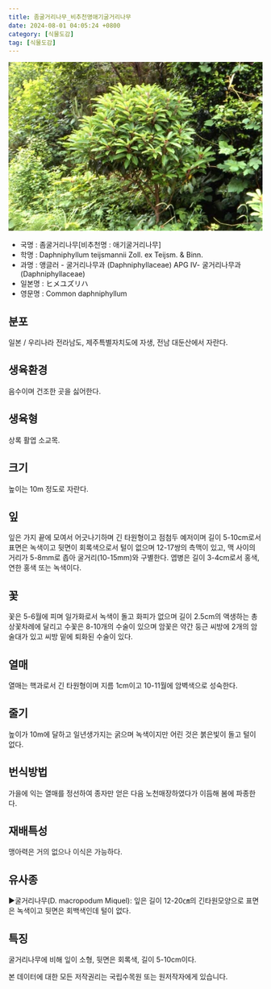 ```yaml
---
title: 좀굴거리나무_비추천명애기굴거리나무
date: 2024-08-01 04:05:24 +0800
category: [식물도감]
tag: [식물도감]
---
```




![좀굴거리나무[비추천명 : 애기굴거리나무]](/assets/img/fileUpload/plants/basic/Daphniphyllaceae/Daphniphyllum/6978/1_th2.JPG)
- 국명 : 좀굴거리나무[비추천명 : 애기굴거리나무]
- 학명 : Daphniphyllum teijsmannii Zoll. ex Teijsm. & Binn.
- 과명 : 앵글러 - 굴거리나무과 (Daphniphyllaceae) APG Ⅳ- 굴거리나무과 (Daphniphyllaceae)
- 일본명 : ヒメユズリハ
- 영문명 : Common daphniphyllum


## 분포
일본 / 우리나라 전라남도, 제주특별자치도에 자생, 전남 대둔산에서 자란다.
## 생육환경
음수이며 건조한 곳을 싫어한다.
## 생육형
상록 활엽 소교목.
## 크기
높이는 10m 정도로 자란다.
## 잎
잎은 가지 끝에 모여서 어긋나기하며 긴 타원형이고 점첨두 예저이며 길이 5-10cm로서 표면은 녹색이고 뒷면이 회록색으로서 털이 없으며 12-17쌍의 측맥이 있고, 맥 사이의 거리가 5-8mm로 좁아 굴거리(10-15mm)와 구별한다. 엽병은 길이 3-4cm로서 홍색, 연한 홍색 또는 녹색이다.
## 꽃
꽃은 5-6월에 피며 일가화로서 녹색이 돌고 화피가 없으며 길이 2.5cm의 액생하는 총상꽃차례에 달리고 수꽃은 8-10개의 수술이 있으며 암꽃은 약간 둥근 씨방에 2개의 암술대가 있고 씨방 밑에 퇴화된 수술이 있다.
## 열매
열매는 핵과로서 긴 타원형이며 지름 1cm이고 10-11월에 암벽색으로 성숙한다.
## 줄기
높이가 10m에 달하고 일년생가지는 굵으며 녹색이지만 어린 것은 붉은빛이 돌고 털이 없다.
## 번식방법
가을에 익는 열매를 정선하여 종자만 얻은 다음 노천매장하였다가 이듬해 봄에 파종한다.
## 재배특성
맹아력은 거의 없으나 이식은 가능하다.
## 유사종
▶굴거리나무(D. macropodum Miquel): 잎은 길이 12-20㎝의 긴타원모양으로 표면은 녹색이고 뒷면은 회백색인데 털이 없다.
## 특징
굴거리나무에 비해 잎이 소형, 뒷면은 회록색, 길이 5-10cm이다.






본 데이터에 대한 모든 저작권리는 국립수목원 또는 원저작자에게 있습니다.

